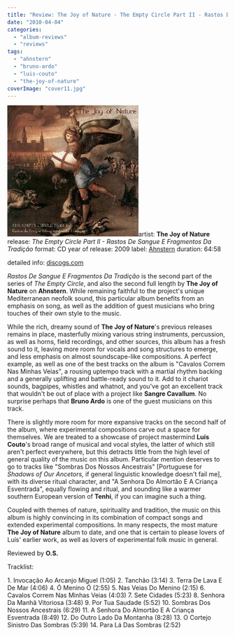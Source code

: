```yaml
---
title: "Review: The Joy of Nature - The Empty Circle Part II - Rastos De Sangue E Fragmentos Da Tradição (2009)"
date: "2010-04-04"
categories: 
  - "album-reviews"
  - "reviews"
tags: 
  - "ahnstern"
  - "bruno-ardo"
  - "luis-couto"
  - "the-joy-of-nature"
coverImage: "cover11.jpg"
---
```


[![](images/cover11.jpg "tjon_tec2")](http://www.eveningoflight.nl/wordpress/wp-content/uploads/2010/03/cover11.jpg)artist: **The Joy of Nature** release: _The Empty Circle Part II - Rastos De Sangue E Fragmentos Da Tradição_ format: CD year of release: 2009 label: [Ahnstern](http://www.steinklang-records.at/) duration: 64:58

detailed info: [discogs.com](http://www.discogs.com/Joy-Of-Nature-The-Empty-Circle-Part-2-Rastos-de-Sangue-e-Fragmentos-da-Tradi%C3%A7%C3%A3o/master/190964)

_Rastos De Sangue E Fragmentos Da Tradição_ is the second part of the series of _The Empty Circle_, and also the second full length by **The Joy of Nature** on **Ahnstern**. While remaining faithful to the project's unique Mediterranean neofolk sound, this particular album benefits from an emphasis on song, as well as the addition of guest musicians who bring touches of their own style to the music.

While the rich, dreamy sound of **The Joy of Nature**'s previous releases remains in place, masterfully mixing various string instruments, percussion, as well as horns, field recordings, and other sources, this album has a fresh sound to it, leaving more room for vocals and song structures to emerge, and less emphasis on almost soundscape-like compositions. A perfect example, as well as one of the best tracks on the album is "Cavalos Correm Nas Minhas Veias", a rousing uptempo track with a martial rhythm backing and a generally uplifting and battle-ready sound to it. Add to it chariot sounds, bagpipes, whistles and whatnot, and you've got an excellent track that wouldn't be out of place with a project like **Sangre Cavallum**. No surprise perhaps that **Bruno Ardo** is one of the guest musicians on this track.

There is slightly more room for more expansive tracks on the second half of the album, where experimental compositions carve out a space for themselves. We are treated to a showcase of project mastermind **Luís Couto**'s broad range of musical and vocal styles, the latter of which still aren't perfect everywhere, but this detracts little from the high level of general quality of the music on this album. Particular mention deserves to go to tracks like "Sombras Dos Nossos Ancestrais" \[Portuguese for _Shadows of Our Ancetors,_ if general linguistic knowledge doesn't fail me\], with its diverse ritual character, and "A Senhora Do Almortão E A Criança Esventrada", equally flowing and ritual, and sounding like a warmer southern European version of **Tenhi**, if you can imagine such a thing.

Coupled with themes of nature, spirituality and tradition, the music on this album is highly convincing in its combination of compact songs and extended experimental compositions. In many respects, the most mature **The Joy of Nature** album to date, and one that is certain to please lovers of Luís' earlier work, as well as lovers of experimental folk music in general.

Reviewed by **O.S.**

Tracklist:

1\. Invocação Ao Arcanjo Miguel (1:05) 2. Tanchão (3:14) 3. Terra De Lava E De Mar (4:06) 4. Ó Menino Ó (2:55) 5. Nas Veias Do Menino (2:15) 6. Cavalos Correm Nas Minhas Veias (4:03) 7. Sete Cidades (5:23) 8. Senhora Da Manhã Vitoriosa (3:48) 9. Por Tua Saudade (5:52) 10. Sombras Dos Nossos Ancestrais (6:29) 11. A Senhora Do Almortão E A Criança Esventrada (8:49) 12. Do Outro Lado Da Montanha (8:28) 13. O Cortejo Sinistro Das Sombras (5:39) 14. Para Lá Das Sombras (2:52)
